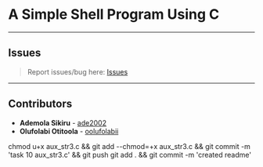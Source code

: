 # A Simple Shell Program Using C

---

## Issues

> Report issues/bug here: [Issues](https://github.com/oolufolabii/simple_shell/issues)

---

## Contributors

+ **Ademola Sikiru** - [ade2002](https://github.com/Ade2002/)
+ **Olufolabi Otitoola** - [oolufolabii](github.com/oolufolabii/)


chmod u+x aux_str3.c && git add --chmod=+x aux_str3.c && git commit -m 'task 10 aux_str3.c' && git push
git add . && git commit -m 'created readme'
